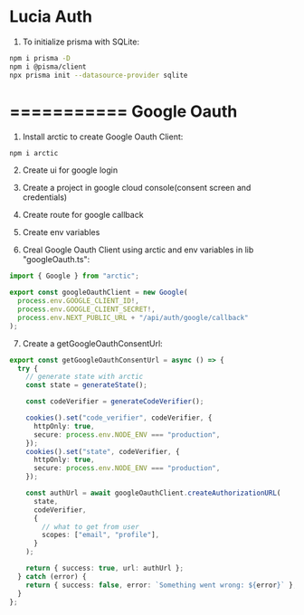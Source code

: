 # Lucia Auth

1. To initialize prisma with SQLite:

```sh
npm i prisma -D
npm i @pisma/client
npx prisma init --datasource-provider sqlite
```

===========
Google Oauth
===========

1. Install arctic to create Google Oauth Client:

```sh
npm i arctic
```

2. Create ui for google login

3. Create a project in google cloud console(consent screen and credentials)
4. Create route for google callback
5. Create env variables
6. Creal Google Oauth Client using arctic and env variables in lib "googleOauth.ts":

```ts
import { Google } from "arctic";

export const googleOauthClient = new Google(
  process.env.GOOGLE_CLIENT_ID!,
  process.env.GOOGLE_CLIENT_SECRET!,
  process.env.NEXT_PUBLIC_URL + "/api/auth/google/callback"
);
```

7. Create a getGoogleOauthConsentUrl:

```ts
export const getGoogleOauthConsentUrl = async () => {
  try {
    // generate state with arctic
    const state = generateState();

    const codeVerifier = generateCodeVerifier();

    cookies().set("code_verifier", codeVerifier, {
      httpOnly: true,
      secure: process.env.NODE_ENV === "production",
    });
    cookies().set("state", codeVerifier, {
      httpOnly: true,
      secure: process.env.NODE_ENV === "production",
    });

    const authUrl = await googleOauthClient.createAuthorizationURL(
      state,
      codeVerifier,
      {
        // what to get from user
        scopes: ["email", "profile"],
      }
    );

    return { success: true, url: authUrl };
  } catch (error) {
    return { success: false, error: `Something went wrong: ${error}` };
  }
};
```
